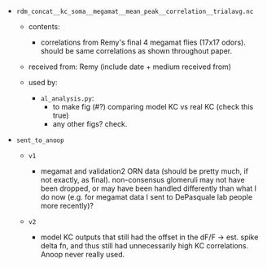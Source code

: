 
- `rdm_concat__kc_soma__megamat__mean_peak__correlation__trialavg.nc`
  - contents:
    - correlations from Remy's final 4 megamat flies (17x17 odors).
      should be same correlations as shown throughout paper.

  - received from: Remy (include date + medium received from)

  - used by:
    - `al_analysis.py`:
      - to make fig (#?) comparing model KC vs real KC (check this true)
      - any other figs? check.


- `sent_to_anoop`
  - `v1`
    - megamat and validation2 ORN data (should be pretty much, if not exactly, as
      final). non-consensus glomeruli may not have been dropped, or may have been
      handled differently than what I do now (e.g. for megamat data I sent to DePasquale
      lab people more recently)?

  - `v2`
     - model KC outputs that still had the offset in the dF/F -> est. spike delta fn,
       and thus still had unnecessarily high KC correlations. Anoop never really used.

